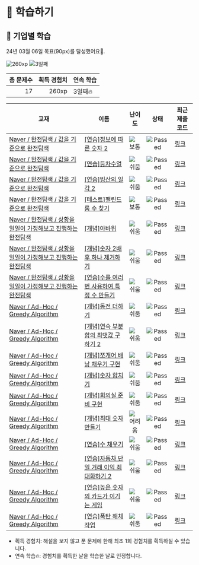 # 📖 학습하기

## 🚀 기업별 학습
24년 03월 06일 목표(90px)를 달성했어요🥳.

![260xp](https://img.shields.io/badge/EXP-260xp-%235cb85c.svg?for-the-badge)
![3일째](https://img.shields.io/badge/연속학습-3일째-%23E34F26.svg?for-the-badge)

|총 문제수|획득 경험치|연속 학습|
|---:|---:|---|
17|260xp|3일째🔥|

|교재|이름|난이도|상태|최근 제출 코드|
|---|---|:---:|:---:|---|
|[Naver / 완전탐색 / 값을 기준으로 완전탐색](https://www.codetree.ai/missions?missionId=14)|[[연습]정보에 따른 숫자 2](https://www.codetree.ai/missions/14/problems/number-based-on-information-2)|![보통][medium]|![Passed][passed]|[링크](https://github.com/versatile0010/codetree-TILs/blob/main/240306/%EC%A0%95%EB%B3%B4%EC%97%90%20%EB%94%B0%EB%A5%B8%20%EC%88%AB%EC%9E%90%202/number-based-on-information-2.java)|
|[Naver / 완전탐색 / 값을 기준으로 완전탐색](https://www.codetree.ai/missions?missionId=14)|[[연습]등차수열](https://www.codetree.ai/missions/14/problems/arithmetic-sequence)|![쉬움][easy]|![Passed][passed]|[링크](https://github.com/versatile0010/codetree-TILs/blob/main/240306/%EB%93%B1%EC%B0%A8%EC%88%98%EC%97%B4/arithmetic-sequence.java)|
|[Naver / 완전탐색 / 값을 기준으로 완전탐색](https://www.codetree.ai/missions?missionId=14)|[[연습]빙산의 일각 2](https://www.codetree.ai/missions/14/problems/the-tip-of-the-iceberg-2)|![쉬움][easy]|![Passed][passed]|[링크](https://github.com/versatile0010/codetree-TILs/blob/main/240306/%EB%B9%99%EC%82%B0%EC%9D%98%20%EC%9D%BC%EA%B0%81%202/the-tip-of-the-iceberg-2.java)|
|[Naver / 완전탐색 / 값을 기준으로 완전탐색](https://www.codetree.ai/missions?missionId=14)|[[테스트]팰린드롬 수 찾기](https://www.codetree.ai/missions/14/problems/find-the-number-of-palindrome)|![보통][medium]|![Passed][passed]|[링크](https://github.com/versatile0010/codetree-TILs/blob/main/240306/%ED%8C%B0%EB%A6%B0%EB%93%9C%EB%A1%AC%20%EC%88%98%20%EC%B0%BE%EA%B8%B0/find-the-number-of-palindrome.java)|
|[Naver / 완전탐색 / 상황을 일일이 가정해보고 진행하는 완전탐색](https://www.codetree.ai/missions?missionId=14)|[[개념]야바위](https://www.codetree.ai/missions/14/problems/ya-rock)|![쉬움][easy]|![Passed][passed]|[링크](https://github.com/versatile0010/codetree-TILs/blob/main/240306/%EC%95%BC%EB%B0%94%EC%9C%84/ya-rock.java)|
|[Naver / 완전탐색 / 상황을 일일이 가정해보고 진행하는 완전탐색](https://www.codetree.ai/missions?missionId=14)|[[개념]숫자 2배 후 하나 제거하기](https://www.codetree.ai/missions/14/problems/multiply-two-and-remove-one-number)|![쉬움][easy]|![Passed][passed]|[링크](https://github.com/versatile0010/codetree-TILs/blob/main/240306/%EC%88%AB%EC%9E%90%202%EB%B0%B0%20%ED%9B%84%20%ED%95%98%EB%82%98%20%EC%A0%9C%EA%B1%B0%ED%95%98%EA%B8%B0/multiply-two-and-remove-one-number.java)|
|[Naver / 완전탐색 / 상황을 일일이 가정해보고 진행하는 완전탐색](https://www.codetree.ai/missions?missionId=14)|[[연습]수를 여러번 사용하여 특정 수 만들기](https://www.codetree.ai/missions/14/problems/create-a-specific-number-using-multiple-numbers)|![쉬움][easy]|![Passed][passed]|[링크](https://github.com/versatile0010/codetree-TILs/blob/main/240306/%EC%88%98%EB%A5%BC%20%EC%97%AC%EB%9F%AC%EB%B2%88%20%EC%82%AC%EC%9A%A9%ED%95%98%EC%97%AC%20%ED%8A%B9%EC%A0%95%20%EC%88%98%20%EB%A7%8C%EB%93%A4%EA%B8%B0/create-a-specific-number-using-multiple-numbers.java)|
|[Naver / Ad-Hoc / Greedy Algorithm](https://www.codetree.ai/missions?missionId=14)|[[개념]동전 더하기](https://www.codetree.ai/missions/14/problems/add-coins)|![쉬움][easy]|![Passed][passed]|[링크](https://github.com/versatile0010/codetree-TILs/blob/main/240306/%EB%8F%99%EC%A0%84%20%EB%8D%94%ED%95%98%EA%B8%B0/add-coins.java)|
|[Naver / Ad-Hoc / Greedy Algorithm](https://www.codetree.ai/missions?missionId=14)|[[개념]연속 부분 합의 최댓값 구하기 2](https://www.codetree.ai/missions/14/problems/max-of-partial-sum-2)|![쉬움][easy]|![Passed][passed]|[링크](https://github.com/versatile0010/codetree-TILs/blob/main/240306/%EC%97%B0%EC%86%8D%20%EB%B6%80%EB%B6%84%20%ED%95%A9%EC%9D%98%20%EC%B5%9C%EB%8C%93%EA%B0%92%20%EA%B5%AC%ED%95%98%EA%B8%B0%202/max-of-partial-sum-2.java)|
|[Naver / Ad-Hoc / Greedy Algorithm](https://www.codetree.ai/missions?missionId=14)|[[개념]쪼개어 배낭 채우기 구현](https://www.codetree.ai/missions/14/problems/implement-fractional-knapsack)|![쉬움][easy]|![Passed][passed]|[링크](https://github.com/versatile0010/codetree-TILs/blob/main/240306/%EC%AA%BC%EA%B0%9C%EC%96%B4%20%EB%B0%B0%EB%82%AD%20%EC%B1%84%EC%9A%B0%EA%B8%B0%20%EA%B5%AC%ED%98%84/implement-fractional-knapsack.java)|
|[Naver / Ad-Hoc / Greedy Algorithm](https://www.codetree.ai/missions?missionId=14)|[[개념]숫자 합치기](https://www.codetree.ai/missions/14/problems/merge-numbers)|![쉬움][easy]|![Passed][passed]|[링크](https://github.com/versatile0010/codetree-TILs/blob/main/240306/%EC%88%AB%EC%9E%90%20%ED%95%A9%EC%B9%98%EA%B8%B0/merge-numbers.java)|
|[Naver / Ad-Hoc / Greedy Algorithm](https://www.codetree.ai/missions?missionId=14)|[[개념]회의실 준비 구현](https://www.codetree.ai/missions/14/problems/implement-scheduling-meeting-room)|![쉬움][easy]|![Passed][passed]|[링크](https://github.com/versatile0010/codetree-TILs/blob/main/240306/%ED%9A%8C%EC%9D%98%EC%8B%A4%20%EC%A4%80%EB%B9%84%20%EA%B5%AC%ED%98%84/implement-scheduling-meeting-room.java)|
|[Naver / Ad-Hoc / Greedy Algorithm](https://www.codetree.ai/missions?missionId=14)|[[개념]최대 숫자 만들기](https://www.codetree.ai/missions/14/problems/make-biggest-num)|![어려움][hard]|![Passed][passed]|[링크](https://github.com/versatile0010/codetree-TILs/blob/main/240306/%EC%B5%9C%EB%8C%80%20%EC%88%AB%EC%9E%90%20%EB%A7%8C%EB%93%A4%EA%B8%B0/make-biggest-num.java)|
|[Naver / Ad-Hoc / Greedy Algorithm](https://www.codetree.ai/missions?missionId=14)|[[연습]수 채우기](https://www.codetree.ai/missions/14/problems/fill-in-number)|![쉬움][easy]|![Passed][passed]|[링크](https://github.com/versatile0010/codetree-TILs/blob/main/240306/%EC%88%98%20%EC%B1%84%EC%9A%B0%EA%B8%B0/fill-in-number.java)|
|[Naver / Ad-Hoc / Greedy Algorithm](https://www.codetree.ai/missions?missionId=14)|[[연습]자동차 단일 거래 이익 최대화하기 2](https://www.codetree.ai/missions/14/problems/max-profit-of-single-car-2)|![쉬움][easy]|![Passed][passed]|[링크](https://github.com/versatile0010/codetree-TILs/blob/main/240306/%EC%9E%90%EB%8F%99%EC%B0%A8%20%EB%8B%A8%EC%9D%BC%20%EA%B1%B0%EB%9E%98%20%EC%9D%B4%EC%9D%B5%20%EC%B5%9C%EB%8C%80%ED%99%94%ED%95%98%EA%B8%B0%202/max-profit-of-single-car-2.java)|
|[Naver / Ad-Hoc / Greedy Algorithm](https://www.codetree.ai/missions?missionId=14)|[[연습]높은 숫자의 카드가 이기는 게임](https://www.codetree.ai/missions/14/problems/a-high-number-of-cards-wins)|![쉬움][easy]|![Passed][passed]|[링크](https://github.com/versatile0010/codetree-TILs/blob/main/240306/%EB%86%92%EC%9D%80%20%EC%88%AB%EC%9E%90%EC%9D%98%20%EC%B9%B4%EB%93%9C%EA%B0%80%20%EC%9D%B4%EA%B8%B0%EB%8A%94%20%EA%B2%8C%EC%9E%84/a-high-number-of-cards-wins.java)|
|[Naver / Ad-Hoc / Greedy Algorithm](https://www.codetree.ai/missions?missionId=14)|[[연습]폭탄 해체 작업](https://www.codetree.ai/missions/14/problems/the-bomb-dismantling)|![쉬움][easy]|![Passed][passed]|[링크](https://github.com/versatile0010/codetree-TILs/blob/main/240306/%ED%8F%AD%ED%83%84%20%ED%95%B4%EC%B2%B4%20%EC%9E%91%EC%97%85/the-bomb-dismantling.java)|


* 획득 경험치: 해설을 보지 않고 푼 문제에 한해 최초 1회 경험치를 획득하실 수 있습니다.
* 연속 학습🔥: 경험치를 획득한 날을 학습한 날로 인정합니다.










[b5]: https://img.shields.io/badge/Bronze_5-%235D3E31.svg
[b4]: https://img.shields.io/badge/Bronze_4-%235D3E31.svg
[b3]: https://img.shields.io/badge/Bronze_3-%235D3E31.svg
[b2]: https://img.shields.io/badge/Bronze_2-%235D3E31.svg
[b1]: https://img.shields.io/badge/Bronze_1-%235D3E31.svg
[s5]: https://img.shields.io/badge/Silver_5-%23394960.svg
[s4]: https://img.shields.io/badge/Silver_4-%23394960.svg
[s3]: https://img.shields.io/badge/Silver_3-%23394960.svg
[s2]: https://img.shields.io/badge/Silver_2-%23394960.svg
[s1]: https://img.shields.io/badge/Silver_1-%23394960.svg
[g5]: https://img.shields.io/badge/Gold_5-%23FFC433.svg
[g4]: https://img.shields.io/badge/Gold_4-%23FFC433.svg
[g3]: https://img.shields.io/badge/Gold_3-%23FFC433.svg
[g2]: https://img.shields.io/badge/Gold_2-%23FFC433.svg
[g1]: https://img.shields.io/badge/Gold_1-%23FFC433.svg
[p5]: https://img.shields.io/badge/Platinum_5-%2376DDD8.svg
[p4]: https://img.shields.io/badge/Platinum_4-%2376DDD8.svg
[p3]: https://img.shields.io/badge/Platinum_3-%2376DDD8.svg
[p2]: https://img.shields.io/badge/Platinum_2-%2376DDD8.svg
[p1]: https://img.shields.io/badge/Platinum_1-%2376DDD8.svg
[passed]: https://img.shields.io/badge/Passed-%23009D27.svg
[failed]: https://img.shields.io/badge/Failed-%23D24D57.svg
[easy]: https://img.shields.io/badge/쉬움-%235cb85c.svg?for-the-badge
[medium]: https://img.shields.io/badge/보통-%23FFC433.svg?for-the-badge
[hard]: https://img.shields.io/badge/어려움-%23D24D57.svg?for-the-badge